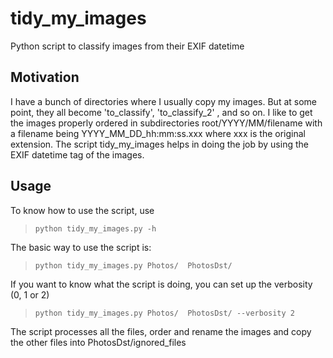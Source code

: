 tidy_my_images
==============

Python script to classify images from their EXIF datetime

Motivation
----------

I have a bunch of directories where I usually copy my images. But at some point, they all become 'to_classify', 'to_classify_2' , and so on. I like to get the images properly ordered in subdirectories root/YYYY/MM/filename with a filename being YYYY_MM_DD_hh:mm:ss.xxx where xxx is the original extension. The script tidy_my_images helps in doing the job by using the EXIF datetime tag of the images. 

Usage
-----

To know how to use the script, use
>     python tidy_my_images.py -h

The basic way to use the script is:
>     python tidy_my_images.py Photos/  PhotosDst/

If you want to know what the script is doing, you can set up the verbosity (0, 1 or 2)
>     python tidy_my_images.py Photos/  PhotosDst/ --verbosity 2

The script processes all the files, order and rename the images and copy the other files into PhotosDst/ignored_files

